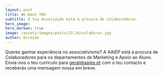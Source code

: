 ```yaml
---
layout: post
title: We Want YOU
subtitle: A tua Associação está a procura de Colaboradores.
hero_image: 
hero_darken: true
image: /assets/images/posts/23-24/colaborar.jpg
author: Direção
---
```


Queres ganhar experiência no associativismo? A AAIEP está a procura de Colaboradores para os departamentos de Marketing e Apoio ao Aluno. Envia-nos o teu currículo para [geral@aaiep.pt](mailto:geral@aaiep.pt) com o teu contacto e receberás uma mensagem nossa em breve. 